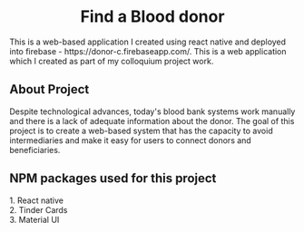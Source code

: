<h1 align = "center">Find a Blood donor</h1>
This is a web-based application I created using react native and deployed into firebase - https://donor-c.firebaseapp.com/. This is a web application which I created as part of my colloquium project work.
<h2>About Project</h2>
Despite technological advances, today's blood bank systems work manually and there is a lack of adequate information about the donor. The goal of this project is to create a web-based system that has the capacity to avoid intermediaries and make it easy for users to connect donors and beneficiaries.

<h2>NPM packages used for this project</h2>
1. React native <br>
2. Tinder Cards <br>
3. Material UI <br>
